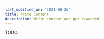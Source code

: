 ```yaml
---
last_modified_on: "2021-06-26"
title: Write Content
description: Write content and get rewarded
---
```


TODO




